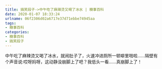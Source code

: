 ```yaml
---
title: 搞笑段子->中午吃了麻辣烫又喝了冰水 | 糗事百科
date: 2020-01-07 18:33:24
urlname: 06f2306d02a6717e37d71ebbe74945aa
tags: 
- 糗事百科
categories:
- 糗事百科
- 搞笑段子
---
```

中午吃了麻辣烫又喝了冰水，就闹肚子了，火速冲进厕所一顿噼里啪啦……隔壁有个声音说:哎呀妈呀，这动静没崩脚上了吧？我低头一看……真崩脚上了！


